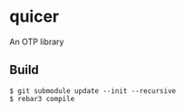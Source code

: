 quicer
=====

An OTP library

Build
-----
    $ git submodule update --init --recursive
    $ rebar3 compile
